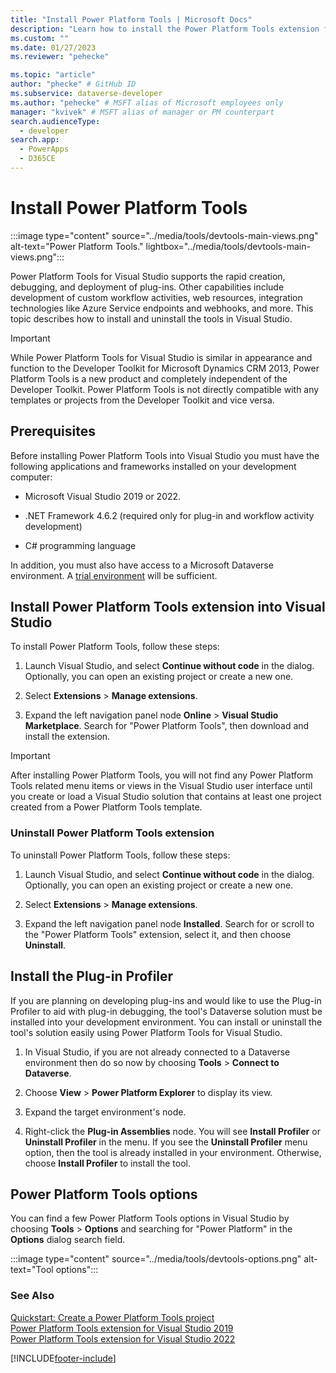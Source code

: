 ```yaml
---
title: "Install Power Platform Tools | Microsoft Docs"
description: "Learn how to install the Power Platform Tools extension for Visual Studio."
ms.custom: ""
ms.date: 01/27/2023
ms.reviewer: "pehecke"

ms.topic: "article"
author: "phecke" # GitHub ID
ms.subservice: dataverse-developer
ms.author: "pehecke" # MSFT alias of Microsoft employees only
manager: "kvivek" # MSFT alias of manager or PM counterpart
search.audienceType: 
  - developer
search.app: 
  - PowerApps
  - D365CE
---
```


# Install Power Platform Tools

:::image type="content" source="../media/tools/devtools-main-views.png" alt-text="Power Platform Tools." lightbox="../media/tools/devtools-main-views.png":::

Power Platform Tools for Visual Studio supports the rapid creation, debugging, and deployment of plug-ins. Other capabilities include development of custom workflow activities, web resources, integration technologies like Azure Service endpoints and webhooks, and more. This topic describes how to install and uninstall the tools in Visual Studio.

> [!IMPORTANT]
> While Power Platform Tools for Visual Studio is similar in appearance and function to the Developer Toolkit for Microsoft Dynamics CRM 2013, Power Platform Tools is a new product and completely independent of the Developer Toolkit. Power Platform Tools is not directly compatible with any templates or projects from the Developer Toolkit and vice versa.

## Prerequisites

Before installing Power Platform Tools into Visual Studio you must have the following applications and frameworks installed on your development computer:

- Microsoft Visual Studio 2019 or 2022.

- .NET Framework 4.6.2 (required only for plug-in and workflow activity development)

- C# programming language

In addition, you must also have access to a Microsoft Dataverse environment. A [trial environment](https://powerplatform.microsoft.com/dataverse/) will be sufficient.

## Install Power Platform Tools extension into Visual Studio

To install Power Platform Tools, follow these steps:

1. Launch Visual Studio, and select **Continue without code** in the dialog. Optionally, you can open an existing project or create a new one.

1. Select **Extensions** > **Manage extensions**.

1. Expand the left navigation panel node **Online** > **Visual Studio Marketplace**. Search for "Power Platform Tools", then download and install the extension.

> [!IMPORTANT]
> After installing Power Platform Tools, you will not find any Power Platform Tools related menu items or views in the Visual Studio user interface until you create or load a Visual Studio solution that contains at least one project created from a Power Platform Tools template.

### Uninstall Power Platform Tools extension

To uninstall Power Platform Tools, follow these steps:

1. Launch Visual Studio, and select **Continue without code** in the dialog. Optionally, you can open an existing project or create a new one.

1. Select **Extensions** > **Manage extensions**.

1. Expand the left navigation panel node **Installed**. Search for or scroll to the "Power Platform Tools" extension, select it, and then choose **Uninstall**.

## Install the Plug-in Profiler

If you are planning on developing plug-ins and would like to use the Plug-in Profiler to aid with plug-in debugging, the tool's Dataverse solution must be installed into your development environment. You can install or uninstall the tool's solution easily using Power Platform Tools for Visual Studio.

1. In Visual Studio, if you are not already connected to a Dataverse environment then do so now by choosing **Tools** > **Connect to Dataverse**.

1. Choose **View** > **Power Platform Explorer** to display its view.

1. Expand the target environment's node.

1. Right-click the **Plug-in Assemblies** node. You will see **Install Profiler** or **Uninstall Profiler** in the menu. If you see the **Uninstall Profiler** menu option, then the tool is already installed in your environment. Otherwise, choose **Install Profiler** to install the tool.

## Power Platform Tools options

You can find a few Power Platform Tools options in Visual Studio by choosing **Tools** > **Options** and searching for "Power Platform" in the **Options** dialog search field.

:::image type="content" source="../media/tools/devtools-options.png" alt-text="Tool options":::

### See Also

[Quickstart: Create a Power Platform Tools project](devtools-create-project.md)  
[Power Platform Tools extension for Visual Studio 2019](https://marketplace.visualstudio.com/items?itemName=microsoft-IsvExpTools.PowerPlatformTools)  
[Power Platform Tools extension for Visual Studio 2022](https://marketplace.visualstudio.com/items?itemName=microsoft-IsvExpTools.PowerPlatformToolsVS2022)

[!INCLUDE[footer-include](../../../includes/footer-banner.md)]
